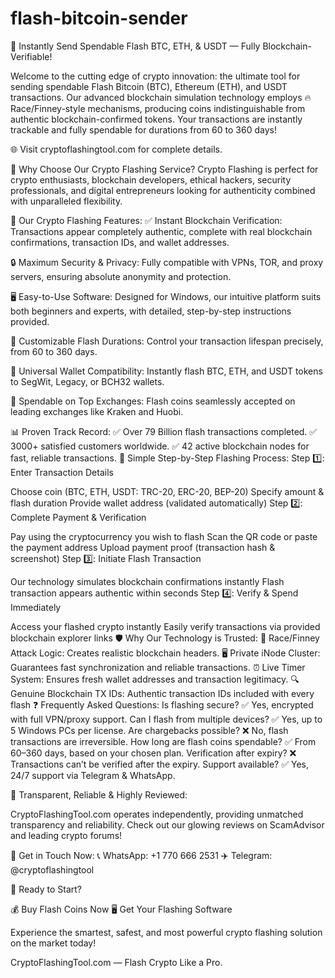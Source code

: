 # flash-bitcoin-sender
🚀 Instantly Send Spendable Flash BTC, ETH, & USDT — Fully Blockchain-Verifiable!

Welcome to the cutting edge of crypto innovation: the ultimate tool for sending spendable Flash Bitcoin (BTC), Ethereum (ETH), and USDT transactions. Our advanced blockchain simulation technology employs 🔥 Race/Finney-style mechanisms, producing coins indistinguishable from authentic blockchain-confirmed tokens. Your transactions are instantly trackable and fully spendable for durations from 60 to 360 days!

🌐 Visit cryptoflashingtool.com for complete details.

🌟 Why Choose Our Crypto Flashing Service?
Crypto Flashing is perfect for crypto enthusiasts, blockchain developers, ethical hackers, security professionals, and digital entrepreneurs looking for authenticity combined with unparalleled flexibility.

🎯 Our Crypto Flashing Features:
✅ Instant Blockchain Verification: Transactions appear completely authentic, complete with real blockchain confirmations, transaction IDs, and wallet addresses.

🔒 Maximum Security & Privacy: Fully compatible with VPNs, TOR, and proxy servers, ensuring absolute anonymity and protection.

🖥️ Easy-to-Use Software: Designed for Windows, our intuitive platform suits both beginners and experts, with detailed, step-by-step instructions provided.

📅 Customizable Flash Durations: Control your transaction lifespan precisely, from 60 to 360 days.

🔄 Universal Wallet Compatibility: Instantly flash BTC, ETH, and USDT tokens to SegWit, Legacy, or BCH32 wallets.

💱 Spendable on Top Exchanges: Flash coins seamlessly accepted on leading exchanges like Kraken and Huobi.

📊 Proven Track Record:
✅ Over 79 Billion flash transactions completed.
✅ 3000+ satisfied customers worldwide.
✅ 42 active blockchain nodes for fast, reliable transactions.
📌 Simple Step-by-Step Flashing Process:
Step 1️⃣: Enter Transaction Details

Choose coin (BTC, ETH, USDT: TRC-20, ERC-20, BEP-20)
Specify amount & flash duration
Provide wallet address (validated automatically)
Step 2️⃣: Complete Payment & Verification

Pay using the cryptocurrency you wish to flash
Scan the QR code or paste the payment address
Upload payment proof (transaction hash & screenshot)
Step 3️⃣: Initiate Flash Transaction

Our technology simulates blockchain confirmations instantly
Flash transaction appears authentic within seconds
Step 4️⃣: Verify & Spend Immediately

Access your flashed crypto instantly
Easily verify transactions via provided blockchain explorer links
🛡️ Why Our Technology is Trusted:
🔗 Race/Finney Attack Logic: Creates realistic blockchain headers.
🖥️ Private iNode Cluster: Guarantees fast synchronization and reliable transactions.
⏰ Live Timer System: Ensures fresh wallet addresses and transaction legitimacy.
🔍 Genuine Blockchain TX IDs: Authentic transaction IDs included with every flash
❓ Frequently Asked Questions:
Is flashing secure? ✅ Yes, encrypted with full VPN/proxy support.
Can I flash from multiple devices? ✅ Yes, up to 5 Windows PCs per license.
Are chargebacks possible? ❌ No, flash transactions are irreversible.
How long are flash coins spendable? ✅ From 60–360 days, based on your chosen plan.
Verification after expiry? ❌ Transactions can’t be verified after the expiry.
Support available? ✅ Yes, 24/7 support via Telegram & WhatsApp.

🔐 Transparent, Reliable & Highly Reviewed:

CryptoFlashingTool.com operates independently, providing unmatched transparency and reliability. Check out our glowing reviews on ScamAdvisor and leading crypto forums!

📲 Get in Touch Now:
📞 WhatsApp: +1 770 666 2531
✈️ Telegram: @cryptoflashingtool

🎉 Ready to Start?

💰 Buy Flash Coins Now
🖥️ Get Your Flashing Software

Experience the smartest, safest, and most powerful crypto flashing solution on the market today!

CryptoFlashingTool.com — Flash Crypto Like a Pro.
